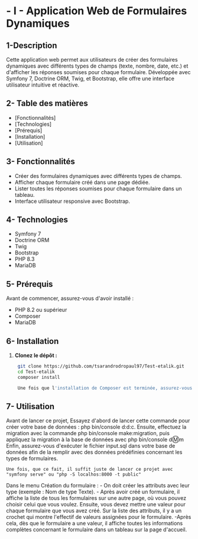 # - I - Application Web de Formulaires Dynamiques

## 1-Description

Cette application web permet aux utilisateurs de créer des formulaires dynamiques avec différents types de champs (texte, nombre, date, etc.) et d'afficher les réponses soumises pour chaque formulaire. Développée avec Symfony 7, Doctrine ORM, Twig, et Bootstrap, elle offre une interface utilisateur intuitive et réactive.

## 2- Table des matières

- [Fonctionnalités]
- [Technologies]
- [Prérequis]
- [Installation]
- [Utilisation]

## 3- Fonctionnalités

- Créer des formulaires dynamiques avec différents types de champs.
- Afficher chaque formulaire créé dans une page dédiée.
- Lister toutes les réponses soumises pour chaque formulaire dans un tableau.
- Interface utilisateur responsive avec Bootstrap.

## 4- Technologies

- Symfony 7
- Doctrine ORM
- Twig
- Bootstrap
- PHP 8.3
- MariaDB

## 5- Prérequis

Avant de commencer, assurez-vous d'avoir installé :

- PHP 8.2 ou supérieur
- Composer
- MariaDB

## 6- Installation

1. **Clonez le dépôt :**

   ```bash
    git clone https://github.com/tsarandrodropaul97/Test-etalik.git
    cd Test-etalik
    composer install

    Une fois que l'installation de Composer est terminée, assurez-vous d'avoir une connexion Internet pour que le projet fonctionne parfaitement, car il utilise des CDN pour les DataTables.

 ## 7- Utilisation
 Avant de lancer ce projet,
 Essayez d'abord de lancer cette commande pour créer votre base de données : 
    php bin/console d:d:c.
 Ensuite, effectuez la migration avec la commande 
    php bin/console make:migration, 
 puis appliquez la migration à la base de données avec 
    php bin/console d:m:m
Enfin, assurez-vous d'exécuter le fichier input.sql dans votre base de données afin de la remplir avec des données prédéfinies concernant les types de formulaires.

    Une fois, que ce fait, il suffit juste de lancer ce projet avec "symfony serve" ou "php -S localhos:8000 -t public" 

  Dans le menu Création du formulaire :
    - On doit créer les attributs avec leur type (exemple : Nom de type Texte).
    - Après avoir créé un formulaire, il affiche la liste de tous les formulaires sur une autre     page, où vous pouvez choisir celui que vous voulez. Ensuite, vous devez mettre une valeur pour chaque formulaire que vous avez créé. Sur la liste des attributs, il y a un crochet qui montre l'effectif de valeurs assignées pour le formulaire.
    -Après cela, dès que le formulaire a une valeur, il affiche toutes les informations complètes concernant le formulaire dans un tableau sur la page d'accueil.

